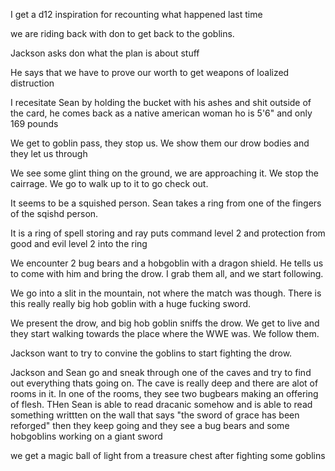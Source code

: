 I get a d12 inspiration for recounting what happened last time

we are riding back with don to get back to the goblins.

Jackson asks don what the plan is about stuff

He says that we have to prove our worth to get weapons of loalized distruction

I recesitate Sean by holding the bucket with his ashes and shit outside of the
card, he comes back as a native american woman ho is 5'6" and only 169 pounds


We get to goblin pass, they stop us.  We show them our drow bodies and they let
us through

We see some glint thing on the ground, we are approaching it.  We stop the
cairrage.  We go to walk up to it to go check out.

It seems to be a squished person.  Sean takes a ring from one of the fingers of
the sqishd person.

It is a ring of spell storing and ray puts command level 2 and protection from
good and evil level 2 into the ring

We encounter 2 bug bears and a hobgoblin with a dragon shield.  He tells us to
come with him and bring the drow.
I grab them all, and we start following.

We go into a slit in the mountain, not where the match was though.  There is
this really really big hob goblin with a huge fucking sword.

We present the drow, and big hob goblin sniffs the drow.  We get to live and
they start walking towards the place where the WWE was.  We follow them.

Jackson want to try to convine the goblins to start fighting the drow.



Jackson and Sean go and sneak through one of the caves and try to find out
everything thats going on.  The cave is really deep and there are alot of rooms
in it.  In one of the rooms, they see two bugbears making an offering of flesh.
THen Sean is able to read dracanic somehow and is able to read something
writtten on the wall that says "the sword of grace has been reforged" then they
keep going and they see a bug bears and some hobgoblins working on a giant sword


we get a magic ball of light from a treasure chest after fighting some goblins
